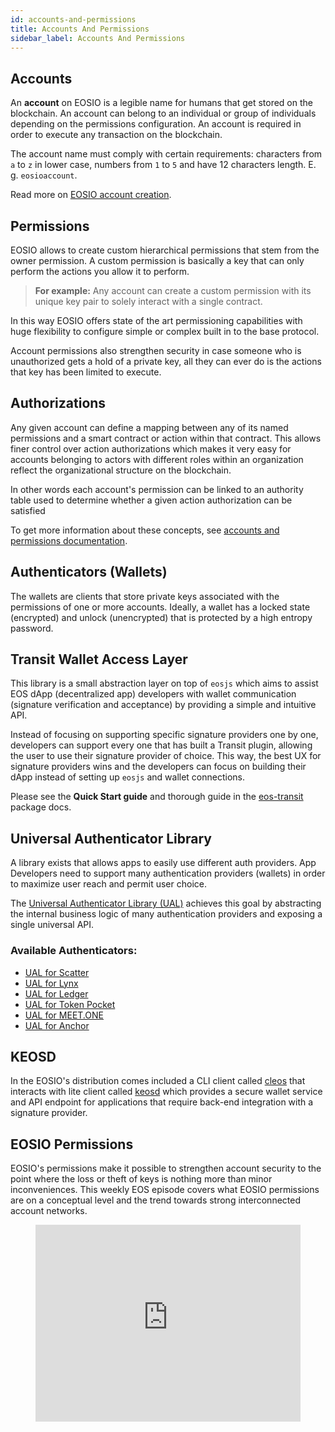 ```yaml
---
id: accounts-and-permissions
title: Accounts And Permissions
sidebar_label: Accounts And Permissions
---
```


## Accounts

An **account** on EOSIO is a legible name for humans that get stored on the blockchain. An account can belong to an individual or group of individuals depending on the permissions configuration. An account is required in order to execute any transaction on the blockchain.

The account name must comply with certain requirements: characters from `a` to `z` in lower case, numbers from `1` to `5` and have 12 characters length. E. g. `eosioaccount`.

Read more on [EOSIO account creation](https://developers.eos.io/manuals/eosjs/latest/how-to-guides/how-to-create-an-account).


## Permissions

EOSIO allows to create custom hierarchical permissions that stem from the owner permission. A custom permission is basically a key that can only perform the actions you allow it to perform.

> **For example:** Any account can create a custom permission with its unique key pair to solely interact with a single contract.

In this way EOSIO offers state of the art permissioning capabilities with huge flexibility to configure simple or complex built in to the base protocol.

Account permissions also strengthen security in case someone who is unauthorized gets a hold of a private key, all they can ever do is the actions that key has been limited to execute.

## Authorizations

Any given account can define a mapping between any of its named permissions and a smart contract or action within that contract. This allows finer control over action authorizations which makes it very easy for accounts belonging to actors with different roles within an organization reflect the organizational structure on the blockchain.

In other words each account's permission can be linked to an authority table used to determine whether a given action authorization can be satisfied

To get more information about these concepts, see [accounts and permissions documentation](https://developers.eos.io/welcome/latest/protocol-guides/accounts_and_permissions).

## Authenticators (Wallets)

The wallets are clients that store private keys associated with the permissions of one or more accounts. Ideally, a wallet has a locked state (encrypted) and unlock (unencrypted) that is protected by a high entropy password.

## Transit Wallet Access Layer

This library is a small abstraction layer on top of `eosjs` which aims to assist EOS dApp (decentralized app) developers with wallet communication (signature verification and acceptance) by providing a simple and intuitive API.

Instead of focusing on supporting specific signature providers one by one, developers can support every one that has built a Transit plugin, allowing the user to use their signature provider of choice. This way, the best UX for signature providers wins and the developers can focus on building their dApp instead of setting up `eosjs` and wallet connections.

Please see the **Quick Start guide** and thorough guide in the [eos-transit](https://github.com/eosnewyork/eos-transit) package docs.

## Universal Authenticator Library

A library exists that allows apps to easily use different auth providers. App Developers need to support many authentication providers (wallets) in order to maximize user reach and permit user choice.

The [Universal Authenticator Library (UAL)](https://github.com/EOSIO/universal-authenticator-library) achieves this goal by abstracting the internal business logic of many authentication providers and exposing a single universal API.

### Available Authenticators:

* [UAL for Scatter](https://github.com/EOSIO/ual-scatter)
* [UAL for Lynx](https://github.com/EOSIO/ual-lynx)
* [UAL for Ledger](https://github.com/EOSIO/ual-ledger)
* [UAL for Token Pocket](https://github.com/EOSIO/ual-token-pocket)
* [UAL for MEET.ONE](https://github.com/meet-one/ual-meetone)
* [UAL for Anchor](https://github.com/greymass/ual-anchor)

## KEOSD

In the EOSIO's distribution comes included a CLI client called [cleos](https://developers.eos.io/manuals/eos/latest/cleos/index) that interacts with lite client called [keosd](https://developers.eos.io/manuals/eos/latest/keosd/index) which provides a secure wallet service and API endpoint for applications that require back-end integration with a signature provider.

## EOSIO Permissions

EOSIO's permissions make it possible to strengthen account security to the point where the loss or theft of keys is nothing more than minor inconveniences. This weekly EOS episode covers what EOSIO permissions are on a conceptual level and the trend towards strong interconnected account networks.

<figure class="video_container">
  <iframe width="100%" height="315" src="https://www.youtube.com/embed/kTjF0-Edxw8" frameborder="0" allowfullscreen="true"> </iframe>
</figure>